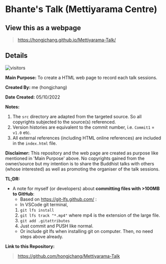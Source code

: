 # Bhante's Talk (Mettiyarama Centre)

## **View this as a webpage**
> https://hongjchang.github.io/Mettiyarama-Talk/

## **Details**
![visitors](https://visitor-badge.laobi.icu/badge?page_id=hongjchang.Mettiyarama-Talk)

**Main Purpose:** To create a HTML web page to record each talk sessions.

**Created By:** me (hongjchang)

**Date Created:** 05/10/2022

**Notes:**
1. The `src` directory are adapted from the targeted source. So all copyrights subjected to the source(s) referenced.
2. Version histories are equivalent to the commit number, i.e. `Commit1` = `v1.0` etc.
3. All external references (including HTML online references) are included in the `index.html` file.

**Disclaimer:** This repository and the web page are created as purpose like mentioned in 'Main Purpose' above. No copyrights gained from the owner/source but my intention is to share the Buddhist talks with others (whose interested) as well as promoting the organiser of the talk sessions.

**TL;DR:**
- A note for myself (or developers) about **committing files with >100MB to GitHub**:
    - Based on https://git-lfs.github.com/ :
    - In VSCode git terminal,
    1. `git lfs install`
    2. `git lfs track "*.mp4"` where mp4 is the extension of the large file.
    3. `git add .gitattributes`
    4. Just commit and PUSH like normal.
    - Or include git lfs when installing git on computer. Then, no need steps above already.

**Link to this Repository:**
> https://github.com/hongjchang/Mettiyarama-Talk